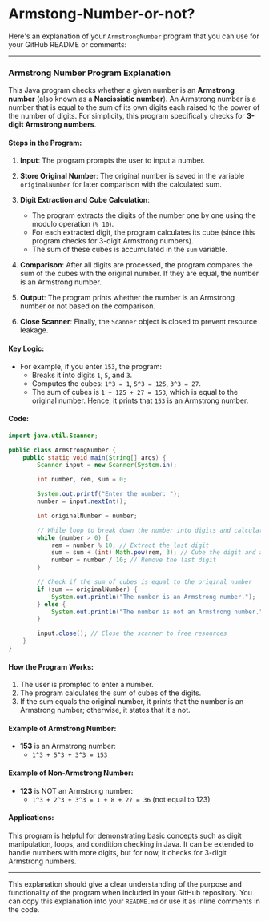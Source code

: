 # Armstong-Number-or-not?
Here's an explanation of your `ArmstrongNumber` program that you can use for your GitHub README or comments:

---

### **Armstrong Number Program Explanation**

This Java program checks whether a given number is an **Armstrong number** (also known as a **Narcissistic number**). An Armstrong number is a number that is equal to the sum of its own digits each raised to the power of the number of digits. For simplicity, this program specifically checks for **3-digit Armstrong numbers**.

#### **Steps in the Program:**

1. **Input**: The program prompts the user to input a number.

2. **Store Original Number**: The original number is saved in the variable `originalNumber` for later comparison with the calculated sum.

3. **Digit Extraction and Cube Calculation**:
    - The program extracts the digits of the number one by one using the modulo operation (`% 10`).
    - For each extracted digit, the program calculates its cube (since this program checks for 3-digit Armstrong numbers).
    - The sum of these cubes is accumulated in the `sum` variable.

4. **Comparison**: After all digits are processed, the program compares the sum of the cubes with the original number. If they are equal, the number is an Armstrong number.

5. **Output**: The program prints whether the number is an Armstrong number or not based on the comparison.

6. **Close Scanner**: Finally, the `Scanner` object is closed to prevent resource leakage.

#### **Key Logic:**

- For example, if you enter `153`, the program:
  - Breaks it into digits `1`, `5`, and `3`.
  - Computes the cubes: `1^3 = 1`, `5^3 = 125`, `3^3 = 27`.
  - The sum of cubes is `1 + 125 + 27 = 153`, which is equal to the original number. Hence, it prints that `153` is an Armstrong number.

#### **Code:**

```java
import java.util.Scanner;

public class ArmstrongNumber {
    public static void main(String[] args) {
        Scanner input = new Scanner(System.in);

        int number, rem, sum = 0;

        System.out.printf("Enter the number: ");
        number = input.nextInt();

        int originalNumber = number;

        // While loop to break down the number into digits and calculate the sum of cubes
        while (number > 0) {
            rem = number % 10; // Extract the last digit
            sum = sum + (int) Math.pow(rem, 3); // Cube the digit and add to sum
            number = number / 10; // Remove the last digit
        }

        // Check if the sum of cubes is equal to the original number
        if (sum == originalNumber) {
            System.out.println("The number is an Armstrong number.");
        } else {
            System.out.println("The number is not an Armstrong number.");
        }

        input.close(); // Close the scanner to free resources
    }
}
```

#### **How the Program Works:**
1. The user is prompted to enter a number.
2. The program calculates the sum of cubes of the digits.
3. If the sum equals the original number, it prints that the number is an Armstrong number; otherwise, it states that it's not.

#### **Example of Armstrong Number:**
- **153** is an Armstrong number:
  - `1^3 + 5^3 + 3^3 = 153`
  
#### **Example of Non-Armstrong Number:**
- **123** is NOT an Armstrong number:
  - `1^3 + 2^3 + 3^3 = 1 + 8 + 27 = 36` (not equal to 123)

#### **Applications**:
This program is helpful for demonstrating basic concepts such as digit manipulation, loops, and condition checking in Java. It can be extended to handle numbers with more digits, but for now, it checks for 3-digit Armstrong numbers.

---

This explanation should give a clear understanding of the purpose and functionality of the program when included in your GitHub repository. You can copy this explanation into your `README.md` or use it as inline comments in the code.
